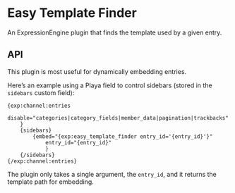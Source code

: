 Easy Template Finder
====================

An ExpressionEngine plugin that finds the template used by a given entry.

API
---

This plugin is most useful for dynamically embedding entries.

Here’s an example using a Playa field to control sidebars (stored in the `sidebars` custom field):

	{exp:channel:entries
		disable="categories|category_fields|member_data|pagination|trackbacks"
		}
		{sidebars}
			{embed="{exp:easy_template_finder entry_id='{entry_id}'}"
				entry_id="{entry_id}"
				}
		{/sidebars}
	{/exp:channel:entries}

The plugin only takes a single argument, the `entry_id`, and it returns the template path for embedding.